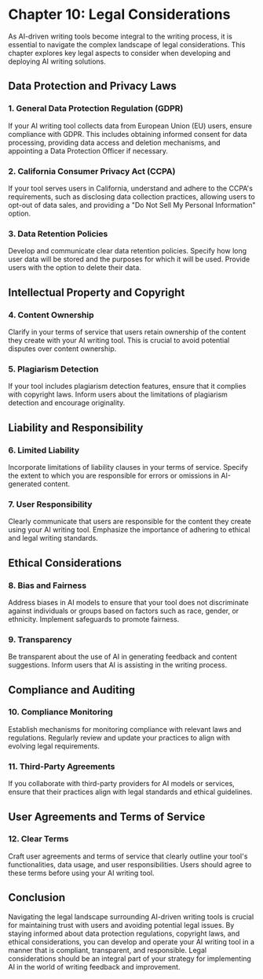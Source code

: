 Chapter 10: Legal Considerations
================================

As AI-driven writing tools become integral to the writing process, it is essential to navigate the complex landscape of legal considerations. This chapter explores key legal aspects to consider when developing and deploying AI writing solutions.

Data Protection and Privacy Laws
--------------------------------

### 1. **General Data Protection Regulation (GDPR)**

If your AI writing tool collects data from European Union (EU) users, ensure compliance with GDPR. This includes obtaining informed consent for data processing, providing data access and deletion mechanisms, and appointing a Data Protection Officer if necessary.

### 2. **California Consumer Privacy Act (CCPA)**

If your tool serves users in California, understand and adhere to the CCPA's requirements, such as disclosing data collection practices, allowing users to opt-out of data sales, and providing a "Do Not Sell My Personal Information" option.

### 3. **Data Retention Policies**

Develop and communicate clear data retention policies. Specify how long user data will be stored and the purposes for which it will be used. Provide users with the option to delete their data.

Intellectual Property and Copyright
-----------------------------------

### 4. **Content Ownership**

Clarify in your terms of service that users retain ownership of the content they create with your AI writing tool. This is crucial to avoid potential disputes over content ownership.

### 5. **Plagiarism Detection**

If your tool includes plagiarism detection features, ensure that it complies with copyright laws. Inform users about the limitations of plagiarism detection and encourage originality.

Liability and Responsibility
----------------------------

### 6. **Limited Liability**

Incorporate limitations of liability clauses in your terms of service. Specify the extent to which you are responsible for errors or omissions in AI-generated content.

### 7. **User Responsibility**

Clearly communicate that users are responsible for the content they create using your AI writing tool. Emphasize the importance of adhering to ethical and legal writing standards.

Ethical Considerations
----------------------

### 8. **Bias and Fairness**

Address biases in AI models to ensure that your tool does not discriminate against individuals or groups based on factors such as race, gender, or ethnicity. Implement safeguards to promote fairness.

### 9. **Transparency**

Be transparent about the use of AI in generating feedback and content suggestions. Inform users that AI is assisting in the writing process.

Compliance and Auditing
-----------------------

### 10. **Compliance Monitoring**

Establish mechanisms for monitoring compliance with relevant laws and regulations. Regularly review and update your practices to align with evolving legal requirements.

### 11. **Third-Party Agreements**

If you collaborate with third-party providers for AI models or services, ensure that their practices align with legal standards and ethical guidelines.

User Agreements and Terms of Service
------------------------------------

### 12. **Clear Terms**

Craft user agreements and terms of service that clearly outline your tool's functionalities, data usage, and user responsibilities. Users should agree to these terms before using your AI writing tool.

Conclusion
----------

Navigating the legal landscape surrounding AI-driven writing tools is crucial for maintaining trust with users and avoiding potential legal issues. By staying informed about data protection regulations, copyright laws, and ethical considerations, you can develop and operate your AI writing tool in a manner that is compliant, transparent, and responsible. Legal considerations should be an integral part of your strategy for implementing AI in the world of writing feedback and improvement.
